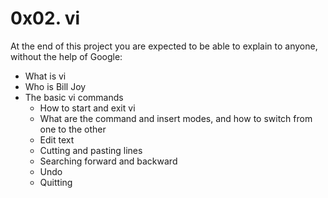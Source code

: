 # 0x02. vi
At the end of this project you are expected to be able to explain to anyone, without the help of Google:
* What is vi
* Who is Bill Joy
* The basic vi commands
  * How to start and exit vi
  * What are the command and insert modes, and how to switch from one to the other
  * Edit text
  * Cutting and pasting lines
  * Searching forward and backward
  * Undo
  * Quitting

